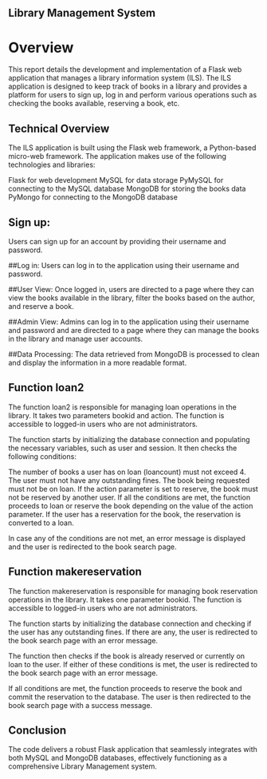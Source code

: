 ## Library Management System

# Overview
This report details the development and implementation of a Flask web application that manages a library information system (ILS). The ILS application is designed to keep track of books in a library and provides a platform for users to sign up, log in and perform various operations such as checking the books available, reserving a book, etc.

## Technical Overview
The ILS application is built using the Flask web framework, a Python-based micro-web framework. The application makes use of the following technologies and libraries:

Flask for web development
MySQL for data storage
PyMySQL for connecting to the MySQL database
MongoDB for storing the books data
PyMongo for connecting to the MongoDB database


## Sign up: 
Users can sign up for an account by providing their username and password.

##Log in: 
Users can log in to the application using their username and password.

##User View: 
Once logged in, users are directed to a page where they can view the books available in the library, filter the books based on the author, and reserve a book.

##Admin View: 
Admins can log in to the application using their username and password and are directed to a page where they can manage the books in the library and manage user accounts.

##Data Processing:
The data retrieved from MongoDB is processed to clean and display the information in a more readable format.

## Function loan2
The function loan2 is responsible for managing loan operations in the library. It takes two parameters bookid and action. The function is accessible to logged-in users who are not administrators.

The function starts by initializing the database connection and populating the necessary variables, such as user and session. It then checks the following conditions:

The number of books a user has on loan (loancount) must not exceed 4.
The user must not have any outstanding fines.
The book being requested must not be on loan.
If the action parameter is set to reserve, the book must not be reserved by another user.
If all the conditions are met, the function proceeds to loan or reserve the book depending on the value of the action parameter. If the user has a reservation for the book, the reservation is converted to a loan.

In case any of the conditions are not met, an error message is displayed and the user is redirected to the book search page.

## Function makereservation
The function makereservation is responsible for managing book reservation operations in the library. It takes one parameter bookid. The function is accessible to logged-in users who are not administrators.

The function starts by initializing the database connection and checking if the user has any outstanding fines. If there are any, the user is redirected to the book search page with an error message.

The function then checks if the book is already reserved or currently on loan to the user. If either of these conditions is met, the user is redirected to the book search page with an error message.

If all conditions are met, the function proceeds to reserve the book and commit the reservation to the database. The user is then redirected to the book search page with a success message.

## Conclusion
The code delivers a robust Flask application that seamlessly integrates with both MySQL and MongoDB databases, effectively functioning as a comprehensive Library Management system.
